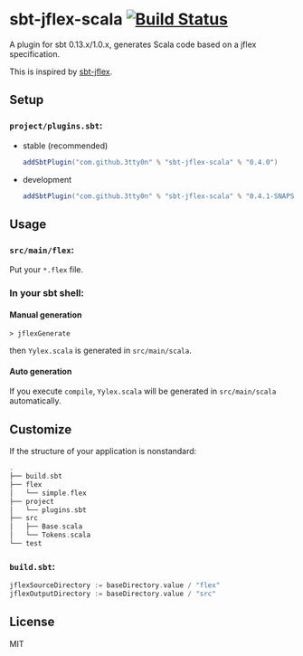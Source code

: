 # sbt-jflex-scala [![Build Status](https://travis-ci.org/3tty0n/sbt-jflex-scala.svg?branch=master)](https://travis-ci.org/3tty0n/sbt-jflex-scala)

A plugin for sbt 0.13.x/1.0.x, generates Scala code based on a jflex specification.

This is inspired by [sbt-jflex](https://github.com/dlwh/sbt-jflex).

## Setup

### `project/plugins.sbt`:

- stable (recommended)

  ```scala
  addSbtPlugin("com.github.3tty0n" % "sbt-jflex-scala" % "0.4.0")
  ```
- development

  ```scala
  addSbtPlugin("com.github.3tty0n" % "sbt-jflex-scala" % "0.4.1-SNAPSHOT")
  ```

## Usage

### `src/main/flex`:

Put your `*.flex` file.

### In your sbt shell:

#### Manual generation

```
> jflexGenerate
```

then `Yylex.scala` is generated in `src/main/scala`.

#### Auto generation

If you execute `compile`, `Yylex.scala` will be generated in `src/main/scala` automatically.

## Customize

If the structure of your application is nonstandard:

``` scala
.
├── build.sbt
├── flex
│   └── simple.flex
├── project
│   └── plugins.sbt
├── src
│   ├── Base.scala
│   └── Tokens.scala
└── test
```
### `build.sbt`:

``` scala
jflexSourceDirectory := baseDirectory.value / "flex"
jflexOutputDirectory := baseDirectory.value / "src"
```

## License

MIT
